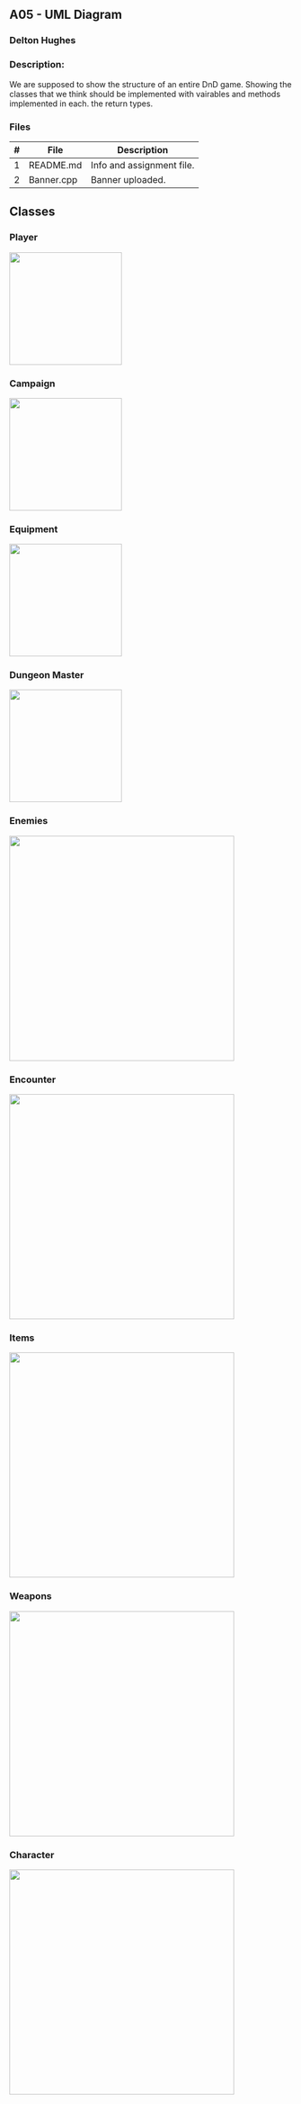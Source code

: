 ## A05 - UML Diagram
### Delton Hughes
### Description:

We are supposed to show the structure of an entire DnD game. Showing the classes that we think should be implemented with vairables and methods implemented in each.
the return types.

### Files

|   #   | File      | Description                      |
| :---: | --------- | -------------------------------- |
|   1   | README.md  | Info and assignment file.       |
|   2   | Banner.cpp| Banner uploaded.                 |                  


## Classes 

### Player

<img src="images/player.png" width="200">

### Campaign

<img src="images/campaign.png" width="200">

### Equipment

<img src="images/equipment.png" width="200">

### Dungeon Master

<img src="images/dungeon_master.png" width="200">

### Enemies

<img src="images/enemies.png" width="400">

### Encounter

<img src="images/encounter.png" width="400">

### Items

<img src="images/items.png" width="400">

### Weapons

<img src="images/weapons.png" width="400">

### Character

<img src="images/character.png" width="400">
